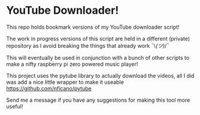 # YouTube Downloader!
This repo holds bookmark versions of my YouTube downloader script!

The work in progress versions of this script are held in a different (private) repository as I avoid breaking the things that already work ¯\\_(ツ)_/¯

This will eventually be used in conjunction with a bunch of other scripts to make a nifty raspberry pi zero powered music player!

This project uses the pytube library to actually download the videos, all I did was add a nice little wrapper to make it useable
https://github.com/nficano/pytube

Send me a message if you have any suggestions for making this tool more useful!
